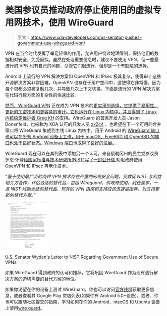 # 美国参议员推动政府停止使用旧的虚拟专用网技术，使用 WireGuard

> 原文：<https://www.xda-developers.com/us-senator-pushes-government-use-wireguard-vpn/>

VPN 在当今时代发挥了举足轻重的作用，允许用户绕过地理限制，保持他们的数据相对安全，免受窥探。虽然在处理重要信息时，建议不要使用 VPN，但一些最流行的 VPN 也有自己的问题，尽管它们很流行，但却是一个有缺陷的选择。

Android 上流行的 VPN 解决方案如 OpenVPN 和 IPsec 极其复杂，使得审计这些开源解决方案非常困难。OpenVPN 也存在于用户空间中，这使得它非常慢，因为每个包都必须被复制几次，并导致几次上下文切换。下面是流行的 VPN 解决方案在代码行数方面的复杂性的快速比较:

[然而，WireGuard VPN](https://www.wireguard.com/) 正在成为 VPN 技术的[更实用的选择，它提供了易用性、更新的加密技术和更容易的审计。它也运行在 Linux 内核中，并且](https://www.xda-developers.com/wireguard-vpn-project-support-android-roms/)[得到了 Linux 内核稳定维护者 Greg KH](https://plus.google.com/+gregkroahhartman/posts/jD6N4BzToa3) 的支持。WireGuard 的首席开发人员 Jason Donenfeld，也被称为 XDA 认可的开发人员 [zx2c4](https://forum.xda-developers.com/member.php?u=5434776) ，也希望在下一个可用的合并窗口将 WireGuard 集成到主线 Linux 内核中。用于 Android 的 [WireGuard 端口也可以在所有 Android 设备上工作，用于 macOS、FreeBSD 和 OpenBSD 的端口也处于良好状态。Windows 端口也取得了良好的进展。](https://forum.xda-developers.com/android/development/wireguard-rom-integration-t3711635)

WireGuard 现在可以在其列表中添加另一个认可。来自俄勒冈州的民主党参议员罗恩·怀登[给国家标准与技术研究所(NIST)写了一封公开信](https://www.wyden.senate.gov/imo/media/doc/Wyden%20Letter%20to%20NIST%20Re%20Gov%20Use%20of%20Secure%20VPNs.pdf),劝阻政府使用 OpenVPN 和 IPsec 等老化技术。

*“鉴于使用最广泛的两种 VPN 技术存在严重的网络安全问题，我敦促 NIST 与利益相关方合作，评估合适的替代品，包括 Wireguard，供政府使用。我还要求，一旦 NIST 找到合适的替代品，现有的 VPN 指南和支持应该迅速被抛弃，以支持更新的替代方案。”*

 <picture>![WireGuard VPN](img/c88c9f255c1c581dee15cbafe0cfe0c5.png)</picture> 

U.S. Senator Wyden's Letter to NIST Regarding Government Use of Secure VPNs

如果 WireGuard 得到政府的认可和推荐，它将巩固 WireGuard 作为现有流行解决方案的迫切需要的替代方案的地位。

如果你渴望在你的设备上测试 WireGuard，你也可以访问[官方线程](https://forum.xda-developers.com/android/development/wireguard-rom-integration-t3711635)获取更多信息，或者查看其 Google Play 商店列表(如果你有 Android 5.0+设备)。或者，你也可以跟随社区提交的指南，学习如何在你的 Android、macOS 和 Ubuntu 设备上使用[wire guard](https://forum.xda-developers.com/android/general/guide-how-to-wireguard-android-ubuntu-t3723544)。